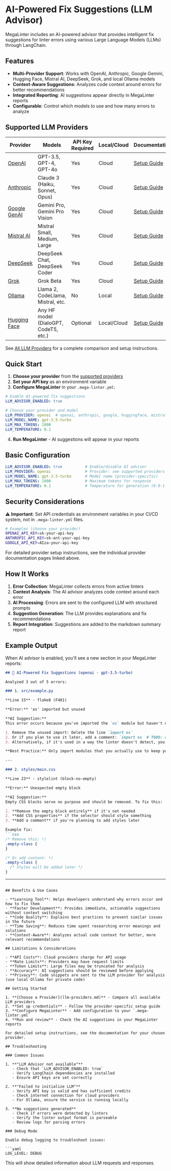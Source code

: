 # AI-Powered Fix Suggestions (LLM Advisor)

MegaLinter includes an AI-powered advisor that provides intelligent fix suggestions for linter errors using various Large Language Models (LLMs) through LangChain.

## Features

- **Multi-Provider Support**: Works with OpenAI, Anthropic, Google Gemini, Hugging Face, Mistral AI, DeepSeek, Grok, and local Ollama models
- **Context-Aware Suggestions**: Analyzes code context around errors for better recommendations
- **Integrated Reporting**: AI suggestions appear directly in MegaLinter reports
- **Configurable**: Control which models to use and how many errors to analyze

## Supported LLM Providers

| Provider                                                  | Models                                | API Key Required | Local/Cloud | Documentation                                            |
|-----------------------------------------------------------|---------------------------------------|------------------|-------------|----------------------------------------------------------|
| [OpenAI](llm-provider/llm_provider_openai.md)             | GPT-3.5, GPT-4, GPT-4o                | Yes              | Cloud       | [Setup Guide](llm-provider/llm_provider_openai.md)       |
| [Anthropic](llm-provider/llm_provider_anthropic.md)       | Claude 3 (Haiku, Sonnet, Opus)        | Yes              | Cloud       | [Setup Guide](llm-provider/llm_provider_anthropic.md)    |
| [Google GenAI](llm-provider/llm_provider_google_genai.md) | Gemini Pro, Gemini Pro Vision         | Yes              | Cloud       | [Setup Guide](llm-provider/llm_provider_google_genai.md) |
| [Mistral AI](llm-provider/llm_provider_mistralai.md)      | Mistral Small, Medium, Large          | Yes              | Cloud       | [Setup Guide](llm-provider/llm_provider_mistralai.md)    |
| [DeepSeek](llm-provider/llm_provider_deepseek.md)         | DeepSeek Chat, DeepSeek Coder         | Yes              | Cloud       | [Setup Guide](llm-provider/llm_provider_deepseek.md)     |
| [Grok](llm-provider/llm_provider_grok.md)                 | Grok Beta                             | Yes              | Cloud       | [Setup Guide](llm-provider/llm_provider_grok.md)         |
| [Ollama](llm-provider/llm_provider_ollama.md)             | Llama 2, CodeLlama, Mistral, etc.     | No               | Local       | [Setup Guide](llm-provider/llm_provider_ollama.md)       |
| [Hugging Face](llm-provider/llm_provider_huggingface.md)  | Any HF model (DialoGPT, CodeT5, etc.) | Optional         | Local/Cloud | [Setup Guide](llm-provider/llm_provider_huggingface.md)  |

See [All LLM Providers](llm-providers.md) for a complete comparison and setup instructions.

## Quick Start

1. **Choose your provider** from the [supported providers](llm-providers.md)
2. **Set your API key** as an environment variable
3. **Configure MegaLinter** in your `.mega-linter.yml`:

```yaml
# Enable AI-powered fix suggestions
LLM_ADVISOR_ENABLED: true

# Choose your provider and model
LLM_PROVIDER: openai  # openai, anthropic, google, huggingface, mistral, deepseek, grok, ollama
LLM_MODEL_NAME: gpt-3.5-turbo
LLM_MAX_TOKENS: 1000
LLM_TEMPERATURE: 0.1
```

4. **Run MegaLinter** - AI suggestions will appear in your reports

## Basic Configuration

```yaml
LLM_ADVISOR_ENABLED: true          # Enable/disable AI advisor
LLM_PROVIDER: openai               # Provider: see supported providers above
LLM_MODEL_NAME: gpt-3.5-turbo      # Model name (provider-specific)
LLM_MAX_TOKENS: 1000               # Maximum tokens for response
LLM_TEMPERATURE: 0.1               # Temperature for generation (0.0-1.0)
```

## Security Considerations

⚠️ **Important**: Set API credentials as environment variables in your CI/CD system, not in `.mega-linter.yml` files.

```bash
# Examples (choose your provider)
OPENAI_API_KEY=sk-your-api-key
ANTHROPIC_API_KEY=sk-ant-your-api-key
GOOGLE_API_KEY=AIza-your-api-key
```

For detailed provider setup instructions, see the individual provider documentation pages linked above.

## How It Works

1. **Error Collection**: MegaLinter collects errors from active linters
2. **Context Analysis**: The AI advisor analyzes code context around each error
3. **AI Processing**: Errors are sent to the configured LLM with structured prompts
4. **Suggestion Generation**: The LLM provides explanations and fix recommendations
5. **Report Integration**: Suggestions are added to the markdown summary report

## Example Output

When AI advisor is enabled, you'll see a new section in your MegaLinter reports:

```markdown
## 🤖 AI-Powered Fix Suggestions (openai - gpt-3.5-turbo)

Analyzed 3 out of 5 errors:

### 1. src/example.py

**Line 15** - flake8 (F401)

**Error:** 'os' imported but unused

**AI Suggestion:**
This error occurs because you've imported the `os` module but haven't used it anywhere in your code. To fix this:

1. Remove the unused import: Delete the line `import os`
2. Or if you plan to use it later, add a comment: `import os  # TODO: will be used for file operations`
3. Alternatively, if it's used in a way the linter doesn't detect, you can disable the warning: `import os  # noqa: F401`

**Best Practice:** Only import modules that you actually use to keep your code clean and improve performance.

---

### 2. styles/main.css

**Line 23** - stylelint (block-no-empty)

**Error:** Unexpected empty block

**AI Suggestion:**
Empty CSS blocks serve no purpose and should be removed. To fix this:

1. **Remove the empty block entirely** if it's not needed
2. **Add CSS properties** if the selector should style something
3. **Add a comment** if you're planning to add styles later

Example fix:
```css
/* Remove this: */
.empty-class {
}

/* Or add content: */
.empty-class {
  /* Styles will be added later */
}
```

---
```

## Benefits & Use Cases

- **Learning Tool**: Helps developers understand why errors occur and how to fix them
- **Faster Development**: Provides immediate, actionable suggestions without context switching
- **Code Quality**: Explains best practices to prevent similar issues in the future
- **Time Saving**: Reduces time spent researching error meanings and solutions
- **Context-Aware**: Analyzes actual code context for better, more relevant recommendations

## Limitations & Considerations

- **API Costs**: Cloud providers charge for API usage
- **Rate Limits**: Providers may have request limits
- **Token Limits**: Large files may be truncated for analysis
- **Accuracy**: AI suggestions should be reviewed before applying
- **Privacy**: Code snippets are sent to the LLM provider for analysis (use local Ollama for private code)

## Getting Started

1. **[Choose a Provider](llm-providers.md)** - Compare all available LLM providers
2. **Set up credentials** - Follow the provider-specific setup guide
3. **Configure MegaLinter** - Add configuration to your `.mega-linter.yml`
4. **Run and review** - Check the AI suggestions in your MegaLinter reports

For detailed setup instructions, see the documentation for your chosen provider.

## Troubleshooting

### Common Issues

1. **"LLM Advisor not available"**
   - Check that `LLM_ADVISOR_ENABLED: true`
   - Verify LangChain dependencies are installed
   - Ensure API keys are set correctly

2. **"Failed to initialize LLM"**
   - Verify API key is valid and has sufficient credits
   - Check internet connection for cloud providers
   - For Ollama, ensure the service is running locally

3. **No suggestions generated**
   - Check if errors were detected by linters
   - Verify the linter output format is parseable
   - Review logs for parsing errors

### Debug Mode

Enable debug logging to troubleshoot issues:

```yaml
LOG_LEVEL: DEBUG
```

This will show detailed information about LLM requests and responses.
